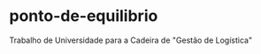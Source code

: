 ponto-de-equilibrio
===================

Trabalho de Universidade para a Cadeira de "Gestão de Logística"
